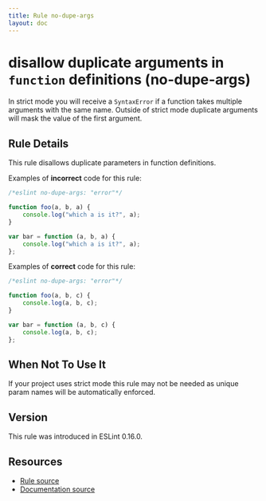 ```yaml
---
title: Rule no-dupe-args
layout: doc
---
```

<!-- Note: No pull requests accepted for this file. See README.md in the root directory for details. -->

# disallow duplicate arguments in `function` definitions (no-dupe-args)

In strict mode you will receive a `SyntaxError` if a function takes multiple arguments with the same name.
Outside of strict mode duplicate arguments will mask the value of the first argument.

## Rule Details

This rule disallows duplicate parameters in function definitions.

Examples of **incorrect** code for this rule:

```js
/*eslint no-dupe-args: "error"*/

function foo(a, b, a) {
    console.log("which a is it?", a);
}

var bar = function (a, b, a) {
    console.log("which a is it?", a);
};
```

Examples of **correct** code for this rule:

```js
/*eslint no-dupe-args: "error"*/

function foo(a, b, c) {
    console.log(a, b, c);
}

var bar = function (a, b, c) {
    console.log(a, b, c);
};
```

## When Not To Use It

If your project uses strict mode this rule may not be needed as unique param names will be automatically enforced.

## Version

This rule was introduced in ESLint 0.16.0.

## Resources

* [Rule source](https://github.com/eslint/eslint/tree/master/lib/rules/no-dupe-args.js)
* [Documentation source](https://github.com/eslint/eslint/tree/master/docs/rules/no-dupe-args.md)
